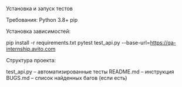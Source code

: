 Установка и запуск тестов

Требования:
Python 3.8+
pip

Установка зависимостей:

pip install -r requirements.txt
pytest test_api.py --base-url=https://qa-internship.avito.com

Структура проекта:

test_api.py – автоматизированные тесты
README.md – инструкция
BUGS.md – список найденных багов (если есть)